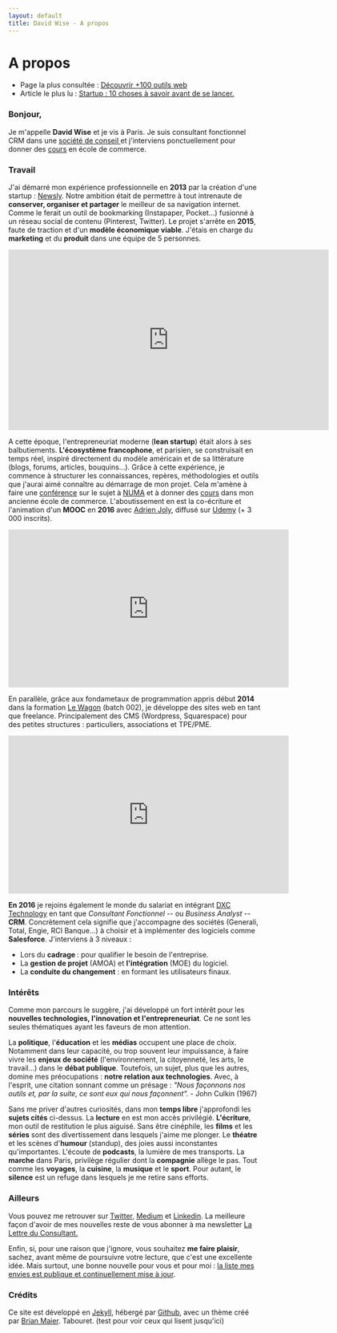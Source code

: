```yaml
---
layout: default
title: David Wise - A propos
---
```


<div class="post">
	<h1 class="pageTitle"> A propos</h1>

<ul>
      <li> Page la plus consultée : <a href="/outils">Découvrir +100 outils web</a></li>
      <li> Article le plus lu : <a href="/startup-10-choses-savoir-avant-lancer/"> Startup : 10 choses à savoir avant de se lancer.</a></li>
  </ul>

  <h3> Bonjour, </h3>
  <p> Je m'appelle <b>David Wise</b> et je vis à Paris. Je suis consultant fonctionnel CRM dans une <a href="https://www.dxc.technology/"> société de conseil </a> et j'interviens ponctuellement pour donner des <a href="/cours">cours</a> en école de commerce.</p> 

  <h3> Travail</h3>
  <p> J'ai démarré mon expérience professionnelle en <b>2013</b> par la création d'une startup : <a href="https://fr.petitsfrenchies.com/newsly-application-web-favoris-interview/">Newsly</a>. Notre ambition était de permettre à tout intrenaute de <b>conserver, organiser et partager</b> le meilleur de sa navigation internet. Comme le ferait un outil de bookmarking (Instapaper, Pocket...) fusionné à un réseau social de contenu (Pinterest, Twitter). Le projet s'arrête en <b>2015</b>, faute de traction et d'un <b>modèle économique viable</b>. J'étais en charge du <b>marketing</b> et du <b>produit</b> dans une équipe de 5 personnes.</p> 

  <p><iframe src="https://player.vimeo.com/video/89918281" width="640" height="360" frameborder="0" webkitallowfullscreen mozallowfullscreen allowfullscreen></iframe></p>

  <p> A cette époque, l'entrepreneuriat moderne (<b>lean startup</b>) était alors à ses balbutiements. <b>L'écosystème francophone</b>, et parisien, se construisait en temps réel, inspiré directement du modèle américain et de sa littérature (blogs, forums, articles, bouquins…). 
  Grâce à cette expérience, je commence à structurer les connaissances, repères, méthodologies et outils que j'aurai aimé connaître au démarrage de mon projet. Cela m'amène à faire une <a href="http://startuptour.mystrikingly.com/">conférence</a> sur le sujet à <a href="https://www.numa.co/fr">NUMA</a> et à donner des <a href="/startup">cours</a> dans mon ancienne école de commerce. L'aboutissement en est la co-écriture et l'animation d'un <b>MOOC</b> en <b>2016</b> avec <a href="https://adrienjoly.com/">Adrien Joly</a>, diffusé sur <a href="https://www.udemy.com/startuptour/?couponCode=DAVIDWISE.FR">Udemy</a> (+ 3 000 inscrits).</p> 

  <p><iframe width="560" height="315" src="https://www.youtube.com/embed/WAj70jDQZF8" frameborder="0" allow="autoplay; encrypted-media" allowfullscreen></iframe></p>

  <p> En parallèle, grâce aux fondametaux de programmation appris début <b>2014</b> dans la formation <a href="https://www.lewagon.com/"> Le Wagon</a> (batch 002), je développe des sites web en tant que freelance. Principalement des CMS (Wordpress, Squarespace) pour des petites structures : particuliers, associations et TPE/PME.</p> 

  <p><iframe width="560" height="315" src="https://www.youtube.com/embed/Du0eKxOrLsQ" frameborder="0" allow="accelerometer; autoplay; encrypted-media; gyroscope; picture-in-picture" allowfullscreen></iframe> <p/> 

  <p> <b>En 2016</b> je rejoins également le monde du salariat en intégrant <a href="https://www.dxc.technology/">DXC Technology</a> en tant que <i>Consultant Fonctionnel </i> -- ou <i>Business Analyst </i> -- <b>CRM</b>. Concrètement cela signifie que j'accompagne des sociétés (Generali, Total, Engie, RCI Banque...) à choisir et à implémenter des logiciels comme <b>Salesforce</b>. J'interviens à 3 niveaux : 
  <ul>
  <li>Lors du <b>cadrage </b>: pour qualifier le besoin de l'entreprise.</li>
  <li>La <b> gestion de projet</b> (AMOA) et <b>l'intégration</b> (MOE) du logiciel.</li>
  <li>La <b>conduite du changement</b> : en formant les utilisateurs finaux.</li>
  </ul>

  <h3> Intérêts </h3>

  <p>Comme mon parcours le suggère, j'ai développé un fort intérêt pour les <b>nouvelles technologies, l'innovation et l'entrepreneuriat</b>. Ce ne sont les seules thématiques ayant les faveurs de mon attention. </p> 

  <p>La <b>politique</b>, l'<b>éducation</b> et les <b>médias</b> occupent une place de choix. Notamment dans leur capacité, ou trop souvent leur impuissance, à faire vivre les <b>enjeux de société</b> (l'environnement, la citoyenneté, les arts, le travail...) dans le <b>débat publique</b>. Toutefois, un sujet, plus que les autres, domine mes préocupations : <b>notre relation aux technologies</b>. Avec, à l'esprit, une citation sonnant comme un présage : <i>"Nous façonnons nos outils et, par la suite, ce sont eux qui nous façonnent".</i> - John Culkin (1967)</p>

  <p> Sans me priver d'autres curiosités, dans mon <b>temps libre</b> j'approfondi les <b>sujets cités</b> ci-dessus. La <b>lecture</b> en est mon accès privilégié. <b>L'écriture</b>, mon outil de restitution le plus aiguisé. Sans être cinéphile, les <b>films</b> et les <b>séries</b> sont des divertissement dans lesquels j'aime me plonger. Le <b>théatre</b> et les scènes d'<b>humour</b> (standup), des joies aussi inconstantes qu'importantes. L'écoute de <b>podcasts</b>, la lumière de mes transports. La <b>marche</b> dans Paris, privilège régulier dont la <b>compagnie</b> allège le pas. Tout comme les <b>voyages</b>, la <b>cuisine</b>, la <b>musique</b> et le <b>sport</b>. Pour autant, le <b>silence</b> est un refuge dans lesquels je me retire sans efforts.</p>

  <h3> Ailleurs</h3>

  <p>Vous pouvez me retrouver sur <a href="https://twitter.com/dawise_">Twitter</a>, <a href="https://medium.com/@dawise_">Medium</a> et <a href="https://www.linkedin.com/in/davidwisefr/">Linkedin</a>. La meilleure façon d'avoir de mes nouvelles reste de vous abonner à ma newsletter <a href="/lettre">La Lettre du Consultant.</a> </p> 

  <p>Enfin, si, pour une raison que j'ignore, vous souhaitez <b>me faire plaisir</b>, sachez, avant même de poursuivre votre lecture, que c'est une excellente idée. Mais surtout, une bonne nouvelle pour vous et pour moi : <a href="https://kit.co/dawise/la-liste-des-mes-envies"> la liste mes envies est publique et continuellement mise à jour</a>.</p>

<h3> Crédits</h3>

  <p>Ce site est développé en <a href="https://jekyllrb.com/">Jekyll</a>, hébergé par <a href="https://github.com/">Github</a>, avec un thème créé par <a href="http://brianmaierjr.com">Brian Maier</a>. Tabouret. (test pour voir ceux qui lisent jusqu'ici)</p>
